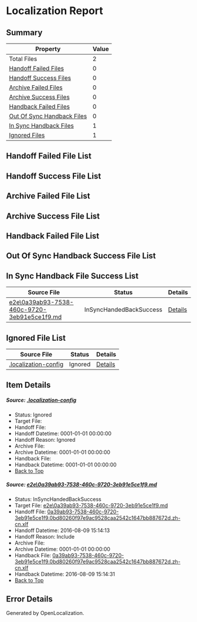 # <a name='report-top'></a> Localization Report

## Summary
 Property | Value 
 -------- | ----- 
 Total Files | 2
[ Handoff Failed Files ](#handoff-failed-list)| 0
[ Handoff Success Files ](#handoff-success-list)| 0
[ Archive Failed Files ](#archive-failed-list)| 0
[ Archive Success Files ](#archive-success-list)| 0
[ Handback Failed Files ](#handback-failed-list)| 0
[ Out Of Sync Handback Files ](#outofsync-handback-success-list)| 0
[ In Sync Handback Files ](#insync-handback-success-list)| 1
[ Ignored Files ](#ignored-list)| 1

## <a name='handoff-failed-list'></a> Handoff Failed File List

## <a name='handoff-success-list'></a> Handoff Success File List

## <a name='archive-failed-list'></a> Archive Failed File List

## <a name='archive-success-list'></a> Archive Success File List

## <a name='handback-failed-list'></a> Handback Failed File List

## <a name='outofsync-handback-success-list'></a> Out Of Sync Handback Success File List

## <a name='insync-handback-success-list'></a> In Sync Handback File Success List
 Source File | Status | Details 
 ----------- | ------ | ------- 
 [e2e\0a39ab93-7538-460c-9720-3eb91e5ce1f9.md](https://github.com/OpenLocalizationTestOrg/oltest/blob/b40cc96927069a8994a02b1915ebee89bbb799a2/e2e/0a39ab93-7538-460c-9720-3eb91e5ce1f9.md) | InSyncHandedBackSuccess | [Details](#626aa1a27cdf6c16a971c48f20e8e71f376245801)

## <a name='ignored-list'></a> Ignored File List
 Source File | Status | Details 
 ----------- | ------ | ------- 
 [.localization-config](https://github.com/OpenLocalizationTestOrg/oltest/blob/b40cc96927069a8994a02b1915ebee89bbb799a2/.localization-config) | Ignored | [Details](#3d4f252ac210baf56311d7e97dcc2db10974dbd20)

## Item Details
##### <a name='3d4f252ac210baf56311d7e97dcc2db10974dbd20'></a> Source: [.localization-config](https://github.com/OpenLocalizationTestOrg/oltest/blob/b40cc96927069a8994a02b1915ebee89bbb799a2/.localization-config)
* Status: Ignored
* Target File: 
* Handoff File: 
* Handoff Datetime: 0001-01-01 00:00:00
* Handoff Reason: Ignored
* Archive File: 
* Archive Datetime: 0001-01-01 00:00:00
* Handback File: 
* Handback Datetime: 0001-01-01 00:00:00
* [Back to Top](#report-top)

##### <a name='626aa1a27cdf6c16a971c48f20e8e71f376245801'></a> Source: [e2e\0a39ab93-7538-460c-9720-3eb91e5ce1f9.md](https://github.com/OpenLocalizationTestOrg/oltest/blob/b40cc96927069a8994a02b1915ebee89bbb799a2/e2e/0a39ab93-7538-460c-9720-3eb91e5ce1f9.md)
* Status: InSyncHandedBackSuccess
* Target File: [e2e\0a39ab93-7538-460c-9720-3eb91e5ce1f9.md](https://github.com/OpenLocalizationTestOrg/ol-test-zhcn/blob/2c5194ab2246d0dab00b6bf6435823af8d8354a6/e2e/0a39ab93-7538-460c-9720-3eb91e5ce1f9.md)
* Handoff File: [0a39ab93-7538-460c-9720-3eb91e5ce1f9.0bd80260f97e9ac9528caa2542c1647bb887672d.zh-cn.xlf](https://github.com/OpenLocalizationTestOrg/olhandoff-e2e/blob/978fbd5cb49e0fc07afcd211ae97307da48b65e4/ol-handoff/OpenLocalizationTestOrg/ol-test-zhcn/ci/ht/0a39ab93-7538-460c-9720-3eb91e5ce1f9.0bd80260f97e9ac9528caa2542c1647bb887672d.zh-cn.xlf)
* Handoff Datetime: 2016-08-09 15:14:13
* Handoff Reason: Include
* Archive File: 
* Archive Datetime: 0001-01-01 00:00:00
* Handback File: [0a39ab93-7538-460c-9720-3eb91e5ce1f9.0bd80260f97e9ac9528caa2542c1647bb887672d.zh-cn.xlf](https://github.com/OpenLocalizationTestOrg/olhandback-e2e/blob/43aa1d97c4f6037bb7c8da1d2b8529ee041cabb8/ol-handback/OpenLocalizationTestOrg/ol-test-zhcn/ci/ht/0a39ab93-7538-460c-9720-3eb91e5ce1f9.0bd80260f97e9ac9528caa2542c1647bb887672d.zh-cn.xlf)
* Handback Datetime: 2016-08-09 15:14:31
* [Back to Top](#report-top)


## Error Details

Generated by OpenLocalization.
